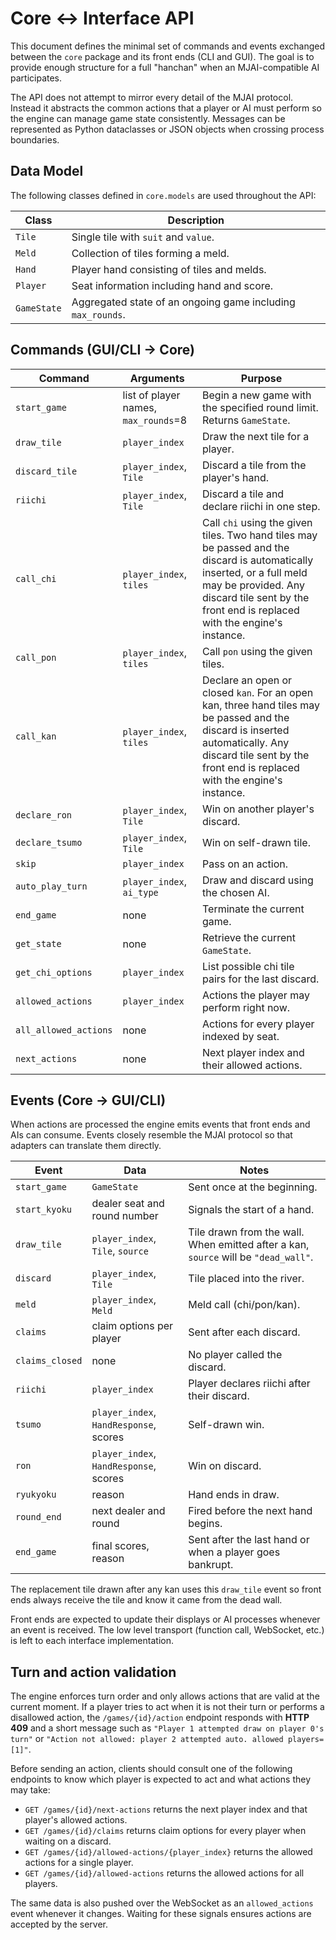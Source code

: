 # Core <-> Interface API

This document defines the minimal set of commands and events exchanged between the
`core` package and its front ends (CLI and GUI).  The goal is to provide enough
structure for a full "hanchan" when an MJAI-compatible AI participates.

The API does not attempt to mirror every detail of the MJAI protocol. Instead it
abstracts the common actions that a player or AI must perform so the engine can
manage game state consistently.  Messages can be represented as Python dataclasses
or JSON objects when crossing process boundaries.

## Data Model

The following classes defined in `core.models` are used throughout the API:

| Class      | Description                           |
| ---------- | ------------------------------------- |
| `Tile`     | Single tile with `suit` and `value`.  |
| `Meld`     | Collection of tiles forming a meld.   |
| `Hand`     | Player hand consisting of tiles and melds. |
| `Player`   | Seat information including hand and score. |
| `GameState`| Aggregated state of an ongoing game including `max_rounds`.  |

## Commands (GUI/CLI -> Core)

| Command            | Arguments                               | Purpose |
| ------------------ | --------------------------------------- | ------- |
| `start_game`       | list of player names, `max_rounds`=8    | Begin a new game with the specified round limit. Returns `GameState`. |
| `draw_tile`        | `player_index`                          | Draw the next tile for a player. |
| `discard_tile`     | `player_index`, `Tile`                  | Discard a tile from the player's hand. |
| `riichi`           | `player_index`, `Tile`                  | Discard a tile and declare riichi in one step. |
| `call_chi`         | `player_index`, `tiles`                 | Call `chi` using the given tiles. Two hand tiles may be passed and the discard is automatically inserted, or a full meld may be provided. Any discard tile sent by the front end is replaced with the engine's instance. |
| `call_pon`         | `player_index`, `tiles`                 | Call `pon` using the given tiles. |
| `call_kan`         | `player_index`, `tiles`                 | Declare an open or closed `kan`. For an open kan, three hand tiles may be passed and the discard is inserted automatically. Any discard tile sent by the front end is replaced with the engine's instance. |
| `declare_ron`      | `player_index`, `Tile`                  | Win on another player's discard. |
| `declare_tsumo`    | `player_index`, `Tile`                  | Win on self-drawn tile. |
| `skip`             | `player_index`                          | Pass on an action. |
| `auto_play_turn`   | `player_index`, `ai_type`               | Draw and discard using the chosen AI. |
| `end_game`         | none                                    | Terminate the current game. |
| `get_state`        | none                                    | Retrieve the current `GameState`. |
| `get_chi_options`  | `player_index`                          | List possible chi tile pairs for the last discard. |
| `allowed_actions`  | `player_index`                          | Actions the player may perform right now. |
| `all_allowed_actions`| none                                   | Actions for every player indexed by seat. |
| `next_actions`     | none                                    | Next player index and their allowed actions. |

## Events (Core -> GUI/CLI)

When actions are processed the engine emits events that front ends and AIs can
consume. Events closely resemble the MJAI protocol so that adapters can
translate them directly.

| Event              | Data                                    | Notes |
| ------------------ | --------------------------------------- | ----- |
| `start_game`       | `GameState`                             | Sent once at the beginning. |
| `start_kyoku`      | dealer seat and round number            | Signals the start of a hand. |
| `draw_tile`        | `player_index`, `Tile`, `source`        | Tile drawn from the wall. When emitted after a kan, `source` will be `"dead_wall"`. |
| `discard`          | `player_index`, `Tile`                  | Tile placed into the river. |
| `meld`             | `player_index`, `Meld`                  | Meld call (chi/pon/kan). |
| `claims`           | claim options per player                | Sent after each discard. |
| `claims_closed`    | none                                    | No player called the discard. |
| `riichi`           | `player_index`                          | Player declares riichi after their discard. |
| `tsumo`            | `player_index`, `HandResponse`, scores  | Self-drawn win. |
| `ron`              | `player_index`, `HandResponse`, scores  | Win on discard. |
| `ryukyoku`         | reason                                  | Hand ends in draw. |
| `round_end`        | next dealer and round                   | Fired before the next hand begins. |
| `end_game`         | final scores, reason                    | Sent after the last hand or when a player goes bankrupt. |

The replacement tile drawn after any kan uses this `draw_tile` event so
front ends always receive the tile and know it came from the dead wall.

Front ends are expected to update their displays or AI processes whenever an
event is received.  The low level transport (function call, WebSocket, etc.) is
left to each interface implementation.


## Turn and action validation

The engine enforces turn order and only allows actions that are valid at the current moment.
If a player tries to act when it is not their turn or performs a disallowed action,
the `/games/{id}/action` endpoint responds with **HTTP 409** and a short message such as
`"Player 1 attempted draw on player 0's turn"` or `"Action not allowed: player 2 attempted auto. allowed players=[1]"`.

Before sending an action, clients should consult one of the following endpoints to
know which player is expected to act and what actions they may take:

- `GET /games/{id}/next-actions` returns the next player index and that player's
  allowed actions.
- `GET /games/{id}/claims` returns claim options for every player when waiting on a discard.
- `GET /games/{id}/allowed-actions/{player_index}` returns the allowed actions for
  a single player.
- `GET /games/{id}/allowed-actions` returns the allowed actions for all players.

The same data is also pushed over the WebSocket as an `allowed_actions` event
whenever it changes. Waiting for these signals ensures actions are accepted by the server.

